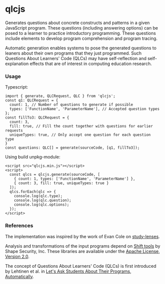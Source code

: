 # qlcjs

Generates questions about concrete constructs and patterns in a given JavaScript program.
These questions (including answering options) can be posed to a learner to practice
introductory programming. These questions include elements to develop program comprehension
and program tracing.

Automatic generation enables systems to pose the generated questions to leaners
about their own programs that they just programmed. Such Questions About Learners' Code (QLCs)
may have self-reflection and self-explanation effects that are of interest
in computing education research.

### Usage

Typescript:

    import { generate, QLCRequest, QLC } from 'qlcjs';
    const q1: QLCRequest = {
      count: 1, // Number of questions to generate if possible
      types: ['FunctionName', 'ParameterName'], // Accepted question types
    };
    const fillTo3: QLCRequest = {
      count: 3,
      fill: true, // Fill the count together with questions for earlier requests
      uniqueTypes: true, // Only accept one question for each question type
    }
    const questions: QLC[] = generate(sourceCode, [q1, fillTo3]);

Using build unpkg-module:

    <script src="qlcjs.min.js"></script>
    <script>
      const qlcs = qlcjs.generate(sourceCode, [
        { count: 1, types: ['FunctionName', 'ParameterName'] },
        { count: 3, fill: true, uniqueTypes: true }
      ]);
      qlcs.forEach(qlc => {
        console.log(qlc.type);
        console.log(qlc.question);
        console.log(qlc.options);
      });
    </script>

### References

The implementation was inspired by the work of Evan Cole on
[study-lenses](https://github.com/colevandersWands/study-lenses).

Analysis and transformations of the input programs depend on
[Shift tools](https://shift-ast.org/) by Shape Security, Inc.
These libraries are available under the
[Apache License, Version 2.0](http://www.apache.org/licenses/LICENSE-2.0).

The concept of Questions About Learners' Code (QLCs) is first introduced by Lehtinen et al. in
[Let's Ask Students About Their Programs, Automatically](https://doi.org/10.1109/ICPC52881.2021.00054).
